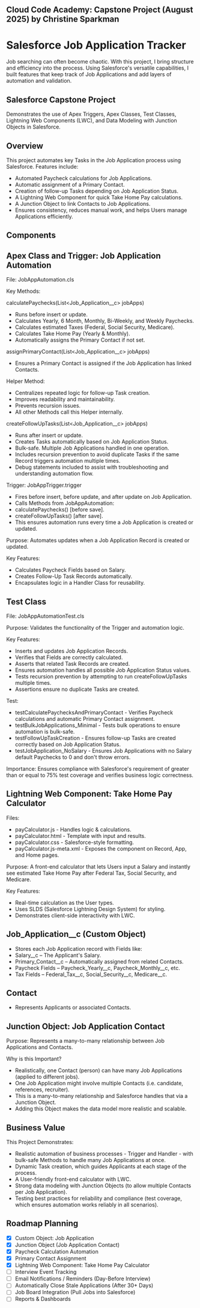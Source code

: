 ## Cloud Code Academy: Capstone Project (August 2025) by Christine Sparkman

# Salesforce Job Application Tracker

Job searching can often become chaotic. With this project, I bring structure and efficiency into the process. Using Salesforce's versatile capabilities, I built features that keep track of Job Applications and add layers of automation and validation.

## Salesforce Capstone Project

Demonstrates the use of Apex Triggers, Apex Classes, Test Classes, Lightning Web Components (LWC), and Data Modeling with Junction Objects in Salesforce.

## Overview

This project automates key Tasks in the Job Application process using Salesforce. Features include:
- Automated Paycheck calculations for Job Applications.
- Automatic assignment of a Primary Contact.
- Creation of follow-up Tasks depending on Job Application Status.
- A Lightning Web Component for quick Take Home Pay calculations.
- A Junction Object to link Contacts to Job Applications.
- Ensures consistency, reduces manual work, and helps Users manage Applications efficiently.

## Components

## Apex Class and Trigger: Job Application Automation

File: JobAppAutomation.cls

Key Methods:

calculatePaychecks(List<Job_Application__c> jobApps)

- Runs before insert or update.
- Calculates Yearly, 6 Month, Monthly, Bi-Weekly, and Weekly Paychecks.
- Calculates estimated Taxes (Federal, Social Security, Medicare).
- Calculates Take Home Pay (Yearly & Monthly).
- Automatically assigns the Primary Contact if not set.

assignPrimaryContact(List<Job_Application__c> jobApps)
- Ensures a Primary Contact is assigned if the Job Application has linked Contacts.

Helper Method:
- Centralizes repeated logic for follow-up Task creation.
- Improves readability and maintainability.
- Prevents recursion issues.
- All other Methods call this Helper internally.

createFollowUpTasks(List<Job_Application__c> jobApps)
- Runs after insert or update.
- Creates Tasks automatically based on Job Application Status.
- Bulk-safe.  Multiple Job Applications handled in one operation.
- Includes recursion prevention to avoid duplicate Tasks if the same Record triggers automation multiple times.
- Debug statements included to assist with troubleshooting and understanding automation flow.

Trigger: JobAppTrigger.trigger

- Fires before insert, before update, and after update on Job Application.
- Calls Methods from JobAppAutomation:
- calculatePaychecks() [before save].
- createFollowUpTasks() [after save].
- This ensures automation runs every time a Job Application is created or updated.

Purpose: Automates updates when a Job Application Record is created or updated.

Key Features:
- Calculates Paycheck Fields based on Salary.
- Creates Follow-Up Task Records automatically.
- Encapsulates logic in a Handler Class for reusability.

## Test Class

File: JobAppAutomationTest.cls

Purpose: Validates the functionality of the Trigger and automation logic.

Key Features:
- Inserts and updates Job Application Records.
- Verifies that Fields are correctly calculated.
- Asserts that related Task Records are created.
- Ensures automation handles all possible Job Application Status values.
- Tests recursion prevention by attempting to run createFollowUpTasks multiple times.
- Assertions ensure no duplicate Tasks are created.

Test:
- testCalculatePaychecksAndPrimaryContact - Verifies Paycheck calculations and automatic Primary Contact assignment.
- testBulkJobApplications_Minimal - Tests bulk operations to ensure automation is bulk-safe.
- testFollowUpTaskCreation - Ensures follow-up Tasks are created correctly based on Job Application Status.
- testJobApplication_NoSalary - Ensures Job Applications with no Salary default Paychecks to 0 and don't throw errors.

Importance: Ensures compliance with Salesforce's requirement of greater than or equal to 75% test coverage and verifies business logic correctness.

## Lightning Web Component: Take Home Pay Calculator

Files:
- payCalculator.js - Handles logic & calculations.
- payCalculator.html - Template with input and results.
- payCalculator.css - Salesforce-style formatting.
- payCalculator.js-meta.xml - Exposes the component on Record, App, and Home pages.

Purpose: A front-end calculator that lets Users input a Salary and instantly see estimated Take Home Pay after Federal Tax, Social Security, and Medicare.

Key Features:
- Real-time calculation as the User types.
- Uses SLDS (Salesforce Lightning Design System) for styling.
- Demonstrates client-side interactivity with LWC.

## Job_Application__c (Custom Object)

- Stores each Job Application record with Fields like:
- Salary__c – The Applicant's Salary.
- Primary_Contact__c – Automatically assigned from related Contacts.
- Paycheck Fields – Paycheck_Yearly__c, Paycheck_Monthly__c, etc.
- Tax Fields – Federal_Tax__c, Social_Security__c, Medicare__c.

## Contact

- Represents Applicants or associated Contacts.

## Junction Object: Job Application Contact

Purpose: Represents a many-to-many relationship between Job Applications and Contacts.

Why is this Important?
- Realistically, one Contact (person) can have many Job Applications (applied to different jobs).
- One Job Application might involve multiple Contacts (i.e. candidate, references, recruiter).
- This is a many-to-many relationship and Salesforce handles that via a Junction Object.
- Adding this Object makes the data model more realistic and scalable.

## Business Value

This Project Demonstrates:
- Realistic automation of business processes - Trigger and Handler - with bulk-safe Methods to handle many Job Applications at once.
- Dynamic Task creation, which guides Applicants at each stage of the process.
- A User-friendly front-end calculator with LWC.
- Strong data modeling with Junction Objects (to allow multiple Contacts per Job Application).
- Testing best practices for reliability and compliance (test coverage, which ensures automation works reliably in all scenarios).

## Roadmap Planning
- [x] Custom Object: Job Application
- [x] Junction Object (Job Application Contact)
- [x] Paycheck Calculation Automation
- [x] Primary Contact Assignment
- [x] Lightning Web Component: Take Home Pay Calculator
- [ ] Interview Event Tracking
- [ ] Email Notifications / Reminders (Day-Before Interview)
- [ ] Automatically Close Stale Applications (After 30+ Days)
- [ ] Job Board Integration (Pull Jobs into Salesforce)
- [ ] Reports & Dashboards